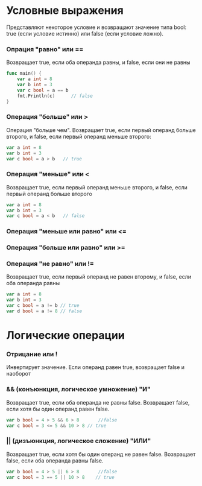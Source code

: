# Условные выражения

Представляют некоторое условие и возвращают значение типа bool: true (если условие истинно) или false (если условие ложно).

### Опрация "равно" или ==

Возвращает true, если оба операнда равны, и false, если они не равны
```go
func main() {
    var a int = 8
    var b int = 3
    var c bool = a == b
    fmt.Println(c)      // false
}
```

### Операция "больше" или >

Операция "больше чем". Возвращает true, если первый операнд больше второго, и false, если первый операнд меньше второго:
```go
var a int = 8
var b int = 3
var c bool = a > b   // true
```

### Операция "меньше" или <

Возвращает true, если первый операнд меньше второго, и false, если первый операнд больше второго
```go
var a int = 8
var b int = 3
var c bool = a < b   // false
```

### Операция "меньше или равно" или <=

### Операция "больше или равно" или >=

### Операция "не равно" или !=

Возвращает true, если первый операнд не равен второму, и false, если оба операнда равны
```go
var a int = 8
var b int = 3
var c bool = a != b // true
var d bool = a != 8 // false
```

# Логические операции

### Отрицание или !

Инвертирует значение. Если операнд равен true, возвращает false и наоборот

### && (конъюнкция, логическое умножение) "И"

Возвращает true, если оба операнда не равны false. Возвращает false, если хотя бы один операнд равен false.
```go
var b bool = 4 > 5 && 6 > 8       //false
var c bool = 3 <= 5 && 10 > 8 // true
```

### || (дизъюнкция, логическое сложение) "ИЛИ"

Возвращает true, если хотя бы один операнд не равен false. Возвращает false, если оба операнда равны false.
```go
var b bool = 4 > 5 || 6 > 8       //false
var c bool = 3 == 5 || 10 > 8    // true
```